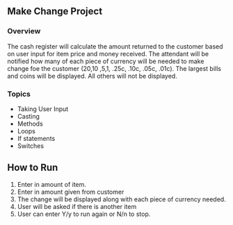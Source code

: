 ## Make Change Project

### Overview
The cash register will calculate the amount returned to the customer based on user input for item price and money received.
The attendant will be notified how many of each piece of currency will be needed to make change foe the customer ($20 ,$10 ,$5 ,$1, .25c, .10c, .05c, .01c). The largest bills and coins will be displayed. All others will not be displayed.

### Topics
* Taking User Input
* Casting
* Methods
* Loops
* If statements
* Switches

## How to Run
1. Enter in amount of item.
2. Enter in amount given from customer
3. The change will be displayed along with each piece of currency needed.
4. User will be asked if there is another item
5. User can enter Y/y to run again or N/n to stop.
